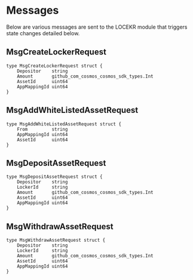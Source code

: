 # Messages

Below are various messages are sent to the LOCEKR module that triggers state changes detailed below.

## MsgCreateLockerRequest
    type MsgCreateLockerRequest struct {
        Depositor    string                                 
        Amount       github_com_cosmos_cosmos_sdk_types.Int 
        AssetId      uint64                                 
        AppMappingId uint64                                 
    }

## MsgAddWhiteListedAssetRequest

    type MsgAddWhiteListedAssetRequest struct {
        From         string 
        AppMappingId uint64 
        AssetId      uint64 
    }

## MsgDepositAssetRequest
    type MsgDepositAssetRequest struct {
        Depositor    string                                 
        LockerId     string                                 
        Amount       github_com_cosmos_cosmos_sdk_types.Int
        AssetId      uint64                                 
        AppMappingId uint64                                 
    } 

## MsgWithdrawAssetRequest
    type MsgWithdrawAssetRequest struct {
        Depositor    string                              
        LockerId     string                                
        Amount       github_com_cosmos_cosmos_sdk_types.Int 
        AssetId      uint64                       
        AppMappingId uint64                             
    }
